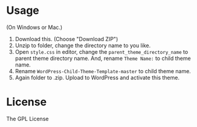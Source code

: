 # Usage
(On Windows or Mac.)
1. Download this. (Choose "Download ZIP")
2. Unzip to folder, change the directory name to you like.
3. Open `style.css` in editor, change the `parent_theme_directory_name` to parent theme directory name. And, rename `Theme Name:` to child theme name.
4. Rename `WordPress-Child-Theme-Template-master` to child theme name.
5. Again folder to .zip. Upload to WordPress and activate this theme.

# License
The GPL License